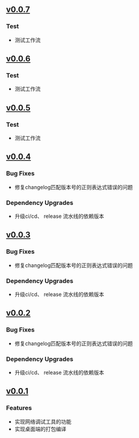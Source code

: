## [v0.0.7](https://github.com/linzili/iot-hzwl-web/compare/v0.0.6...v0.0.7)

### Test

- 测试工作流
## [v0.0.6](https://github.com/linzili/iot-hzwl-web/compare/v0.0.6...v0.0.5)

### Test

- 测试工作流

## [v0.0.5](https://github.com/linzili/iot-hzwl-web/compare/v0.0.5...v0.0.4)

### Test

- 测试工作流

## [v0.0.4](https://github.com/linzili/iot-hzwl-web/compare/v0.0.4...v0.0.3)

### Bug Fixes

- 修复changelog匹配版本号的正则表达式错误的问题

### Dependency Upgrades

- 升级ci/cd、 release 流水线的依赖版本

## [v0.0.3](https://github.com/linzili/iot-hzwl-web/compare/v0.0.3...v0.0.2)

### Bug Fixes

- 修复changelog匹配版本号的正则表达式错误的问题

### Dependency Upgrades

- 升级ci/cd、 release 流水线的依赖版本

## [v0.0.2](https://github.com/linzili/iot-hzwl-web/releases/tag/v0.0.1)

### Bug Fixes

- 修复changelog匹配版本号的正则表达式错误的问题

### Dependency Upgrades

- 升级ci/cd、 release 流水线的依赖版本

## [v0.0.1](https://github.com/linzili/iot-hzwl-web/releases/tag/v0.0.1)

### Features

- 实现网络调试工具的功能
- 实现桌面端的打包编译
